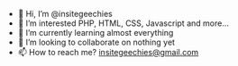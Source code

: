 - 👋 Hi, I’m @insitegeechies
- 👀 I’m interested PHP, HTML, CSS, Javascript and more...
- 🌱 I’m currently learning almost everything
- 💞️ I’m looking to collaborate on nothing yet
- 📫 How to reach me? insitegeechies@gmail.com

<!---
insitegeechies/insitegeechies is a ✨ special ✨ repository because its `README.md` (this file) appears on your GitHub profile.
You can click the Preview link to take a look at your changes.
--->
